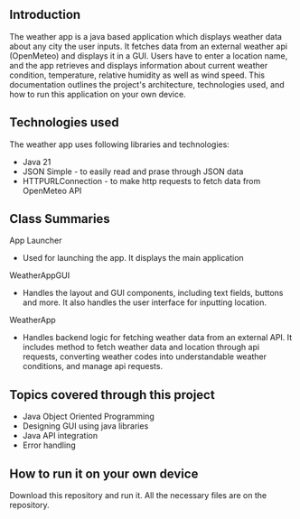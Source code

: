 ## Introduction

The weather app is a java based application which displays weather data about any city the user inputs. It fetches data from an external weather api (OpenMeteo) and displays it in a GUI. Users have to enter a location name, and the app retrieves and displays information about current weather condition, temperature, relative humidity as well as wind speed. This documentation outlines the project's architecture, technologies used, and how to run this application on your own device.

## Technologies used

The weather app uses following libraries and technologies:
- Java 21
- JSON Simple - to easily read and prase through JSON data
- HTTPURLConnection - to make http requests to fetch data from OpenMeteo API

## Class Summaries

App Launcher
- Used for launching the app. It displays the main application

WeatherAppGUI
- Handles the layout and GUI components, including text fields, buttons and more. It also handles the user interface for inputting location. 

WeatherApp
- Handles backend logic for fetching weather data from an external API. It includes method to fetch weather data and location through api requests, converting weather codes into understandable weather conditions, and manage api requests. 

## Topics covered through this project

- Java Object Oriented Programming
- Designing GUI using java libraries
- Java API integration
- Error handling

## How to run it on your own device

Download this repository and run it. All the necessary files are on the repository.
